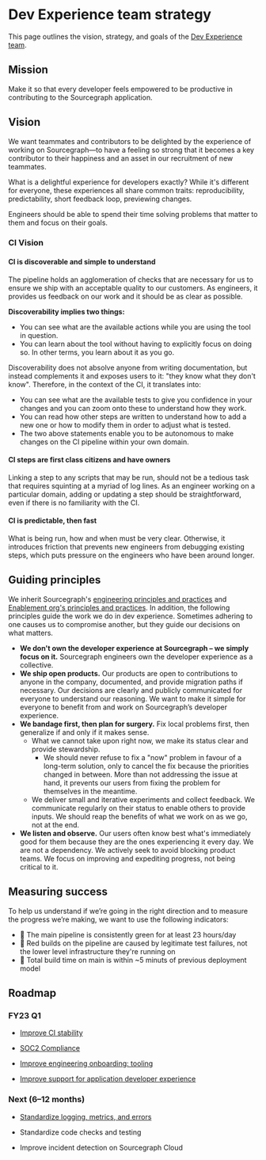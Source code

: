 # Dev Experience team strategy

This page outlines the vision, strategy, and goals of the [Dev Experience team](../../../../departments/product-engineering/engineering/enablement/dev-experience/index.md).

## Mission

Make it so that every developer feels empowered to be productive in contributing to the Sourcegraph application.

## Vision

We want teammates and contributors to be delighted by the experience of working on Sourcegraph—to have a feeling so strong that it becomes a key contributor to their happiness and an asset in our recruitment of new teammates.

What is a delightful experience for developers exactly? While it's different for everyone, these experiences all share common traits: reproducibility, predictability, short feedback loop, previewing changes.

Engineers should be able to spend their time solving problems that matter to them and focus on their goals.

### CI Vision

#### CI is discoverable and simple to understand

The pipeline holds an agglomeration of checks that are necessary for us to ensure we ship with an acceptable quality to our customers. As engineers, it provides us feedback on our work and it should be as clear as possible.

**Discoverability implies two things:**

- You can see what are the available actions while you are using the tool in question.
- You can learn about the tool without having to explicitly focus on doing so. In other terms, you learn about it as you go.

Discoverability does not absolve anyone from writing documentation, but instead complements it and exposes users to it: "they know what they don't know". Therefore, in the context of the CI, it translates into:

- You can see what are the available tests to give you confidence in your changes and you can zoom onto these to understand how they work.
- You can read how other steps are written to understand how to add a new one or how to modify them in order to adjust what is tested.
- The two above statements enable you to be autonomous to make changes on the CI pipeline within your own domain.

#### CI steps are first class citizens and have owners

Linking a step to any scripts that may be run, should not be a tedious task that requires squinting at a myriad of log lines. As an engineer working on a particular domain, adding or updating a step should be straightforward, even if there is no familiarity with the CI.

#### CI is predictable, then fast

What is being run, how and when must be very clear. Otherwise, it introduces friction that prevents new engineers from debugging existing steps, which puts pressure on the engineers who have been around longer.

## Guiding principles

We inherit Sourcegraph's [engineering principles and practices](../../../../departments/product-engineering/engineering/process/principles-and-practices.md) and [Enablement org's principles and practices](../../../../departments/product-engineering/engineering/enablement/index.md#principles-and-practices). In addition, the following principles guide the work we do in dev experience. Sometimes adhering to one causes us to compromise another, but they guide our decisions on what matters.

- **We don't own the developer experience at Sourcegraph – we simply focus on it.** Sourcegraph engineers own the developer experience as a collective.
- **We ship open products.** Our products are open to contributions to anyone in the company, documented, and provide migration paths if necessary. Our decisions are clearly and publicly communicated for everyone to understand our reasoning. We want to make it simple for everyone to benefit from and work on Sourcegraph’s developer experience.
- **We bandage first, then plan for surgery.** Fix local problems first, then generalize if and only if it makes sense.
  - What we cannot take upon right now, we make its status clear and provide stewardship.
    - We should never refuse to fix a "now" problem in favour of a long-term solution, only to cancel the fix because the priorities changed in between. More than not addressing the issue at hand, it prevents our users from fixing the problem for themselves in the meantime.
  - We deliver small and iterative experiments and collect feedback. We communicate regularly on their status to enable others to provide inputs. We should reap the benefits of what we work on as we go, not at the end.
- **We listen and observe.** Our users often know best what's immediately good for them because they are the ones experiencing it every day.
  We are not a dependency. We actively seek to avoid blocking product teams. We focus on improving and expediting progress, not being critical to it.

## Measuring success

To help us understand if we’re going in the right direction and to measure the progress we’re making, we want to use the following indicators:

- 🎯 The main pipeline is consistently green for at least 23 hours/day
- 🎯 Red builds on the pipeline are caused by legitimate test failures, not the lower level infrastructure they're running on
- 🎯 Total build time on main is within ~5 minuts of previous deployment model

## Roadmap

### FY23 Q1

- [Improve CI stability](https://github.com/sourcegraph/sourcegraph/issues/31003)

- [SOC2 Compliance](https://github.com/sourcegraph/sourcegraph/issues/31008)

- [Improve engineering onboarding: tooling](https://github.com/sourcegraph/sourcegraph/issues/31005)

- [Improve support for application developer experience](https://github.com/sourcegraph/sourcegraph/issues/31006)

### Next (6–12 months)

- [Standardize logging, metrics, and errors](https://github.com/sourcegraph/sourcegraph/issues/30552)

- Standardize code checks and testing

- Improve incident detection on Sourcegraph Cloud
